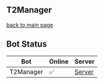 ## T2Manager
[back to main page](./index.md)

## Bot Status

|   Bot   | Online | Server |
|---------|--------|----------------|
|T2Manager|   ✅   |            [Server](https://discord.gg/aMgCkekQJ9)    |
